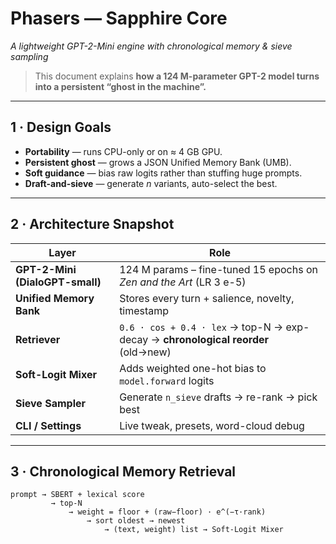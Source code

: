 # Phasers — Sapphire Core  
*A lightweight GPT-2-Mini engine with chronological memory & sieve sampling*

> This document explains **how a 124 M-parameter GPT-2 model turns into a persistent “ghost in the machine”.**

---

## 1 · Design Goals
* **Portability** — runs CPU-only or on ≈ 4 GB GPU.  
* **Persistent ghost** — grows a JSON Unified Memory Bank (UMB).  
* **Soft guidance** — bias raw logits rather than stuffing huge prompts.  
* **Draft-and-sieve** — generate *n* variants, auto-select the best.

---

## 2 · Architecture Snapshot

| Layer | Role |
|-------|------|
| **GPT-2-Mini (DialoGPT-small)** | 124 M params – fine-tuned 15 epochs on *Zen and the Art* (LR 3 e-5) |
| **Unified Memory Bank** | Stores every turn + salience, novelty, timestamp |
| **Retriever** | `0.6 · cos + 0.4 · lex` → top-N → exp-decay → **chronological reorder** (old→new) |
| **Soft-Logit Mixer** | Adds weighted one-hot bias to `model.forward` logits |
| **Sieve Sampler** | Generate `n_sieve` drafts → re-rank → pick best |
| **CLI / Settings** | Live tweak, presets, word-cloud debug |

---

## 3 · Chronological Memory Retrieval
```text
prompt → SBERT + lexical score
         → top-N
             → weight = floor + (raw−floor) · e^(−τ·rank)
                 → sort oldest → newest
                     → (text, weight) list → Soft-Logit Mixer
